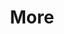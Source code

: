 ---
layout: page
title: More
nav: true
nav_order: 6
dropdown: true
children: 
    - title: data
      permalink: /publications/
    - title: divider
    - title: resources
      permalink: /projects/
---